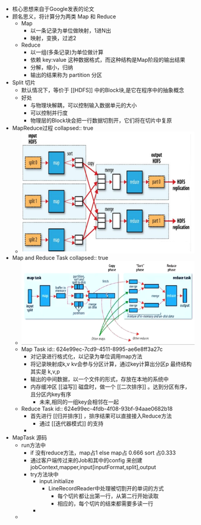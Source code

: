 - 核心思想来自于Google发表的论文
- 顾名思义，将计算分为两类 Map 和 Reduce
	- Map
		- 以一条记录为单位做映射，1进N出
		- 映射，变换，过滤2
	- Reduce
		- 以一组(多条记录)为单位做计算
		- 依赖 key:value 这种数据格式，而这种结构是Map阶段的输出结果
		- 分解，缩小，归纳
		- 输出的结果称为 partition 分区
- Split 切片
	- 默认情况下，等价于 [[HDFS]] 中的Block块,是它在程序中的抽象概念
	- 好处
		- 与物理块解耦，可以控制输入数据单元的大小
		- 可以控制并行度
		- 物理层的Block块会把一行数据切割开，它们将在切片中复原
- MapReduce过程
collapsed:: true
	- ![image.png](../assets/image_1648367835052_0.png)
- Map and Reduce Task
collapsed:: true
	- ![image.png](../assets/image_1648367900422_0.png)
	- Map Task
	  id:: 624e99ec-7cd9-4511-8995-ae6e8ff3a27c
		- 对记录进行格式化，以记录为单位调用map方法
		- 将记录映射成k,v kv会参与分区计算，通过key计算出分区p 最终结构其实是 k,v,p
		- 输出的中间数据，以一个文件的形式，存放在本地的系统中
		- 内存缓冲区 [[溢写]] 磁盘时，做一个 [[二次排序]] 。达到分区有序，且分区内key有序
			- 未来,相同的一组key会相邻在一起
	- Reduce Task
	  id:: 624e99ec-4fdb-4f08-93bf-94aae0682b18
		- 首先进行 [[归并排序]] ，排序结果可以直接接入Reduce方法
			- 通过 [[迭代器模式]] 的支持
		-
- MapTask 源码
	- run方法中
		- if 没有reduce方法，map占1 else map占 0.666 sort 占0.333
		- 通过客户端传过来的Job和其中的config 来创建 jobContext,mapper,input[inputFormat,split],output
		- try方法块中
			- input.initialize
				- LineRecordReader中处理被切割开的单词的方式
					- 每个切片都让出第一行，从第二行开始读取
					- 相应的，每个切片的结束都需要多读一行
			-
	-